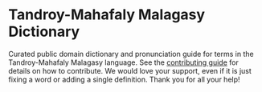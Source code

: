 
# Tandroy-Mahafaly Malagasy Dictionary

Curated public domain dictionary and pronunciation guide for terms in the Tandroy-Mahafaly Malagasy language. See the [contributing guide](https://github.com/drumworkteam/term/blob/make/.github/contributing.md) for details on how to contribute. We would love your support, even if it is just fixing a word or adding a single definition. Thank you for all your help!